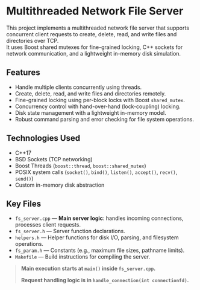 # Multithreaded Network File Server

This project implements a multithreaded network file server that supports concurrent client requests to create, delete, read, and write files and directories over TCP.  
It uses Boost shared mutexes for fine-grained locking, C++ sockets for network communication, and a lightweight in-memory disk simulation.

## Features
- Handle multiple clients concurrently using threads.
- Create, delete, read, and write files and directories remotely.
- Fine-grained locking using per-block locks with Boost `shared_mutex`.
- Concurrency control with hand-over-hand (lock-coupling) locking.
- Disk state management with a lightweight in-memory model.
- Robust command parsing and error checking for file system operations.

## Technologies Used
- C++17
- BSD Sockets (TCP networking)
- Boost Threads (`boost::thread`, `boost::shared_mutex`)
- POSIX system calls (`socket()`, `bind()`, `listen()`, `accept()`, `recv()`, `send()`)
- Custom in-memory disk abstraction

## Key Files
- `fs_server.cpp` — **Main server logic**: handles incoming connections, processes client requests.
- `fs_server.h` — Server function declarations.
- `helpers.h` — Helper functions for disk I/O, parsing, and filesystem operations.
- `fs_param.h` — Constants (e.g., maximum file sizes, pathname limits).
- `Makefile` — Build instructions for compiling the server.

> **Main execution starts at `main()` inside `fs_server.cpp`.**
> 
> **Request handling logic is in `handle_connection(int connectionfd)`.**
